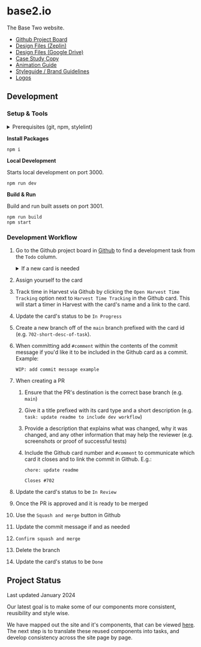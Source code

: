# base2.io

The Base Two website.

- [Github Project Board](https://github.com/orgs/b2io/projects/15)
- [Design Files (Zeplin)](https://app.zeplin.io/project/5fff21e06012bf1d470820c3)
- [Design Files (Google Drive)](https://drive.google.com/drive/folders/1VpkOfCsSGP40DSx85mYPChncMDwlNiTV?usp=sharing)
- [Case Study Copy](https://drive.google.com/drive/folders/1jptdTwNI3IIGkf4HuCmWTYvk_4WYdNNP?usp=sharing)
- [Animation Guide](https://drive.google.com/file/d/19yUdEdYmql6whrRMhZ_Ai36hzEolJTBW/view?usp=sharing)
- [Styleguide / Brand Guidelines](https://drive.google.com/file/d/10ITrRxfICmhs3MP-dlMnzVh8TjJCZwOQ/view?usp=sharing)
- [Logos](https://drive.google.com/drive/folders/1RGmWu8Z7SLSWrsxI55wn55HIrmIbU-Nl?usp=sharing)

## Development

### Setup & Tools

<details>
<summary>Prerequisites (git, npm, stylelint)</summary>

You'll need to set up Git and NPM before you can run this project locally. The setup for these is slightly different depending on your OS.

1. Git - Follow the [Git instructions](https://git-scm.com/book/en/v2/Getting-Started-Installing-Git) to install Git for your OS.

1. Clone the repo

   ```bash
   # Either using SSH
   > git clone git@github.com:b2io/base2.io.git

   # Or using HTTPS
   > git clone https://github.com/b2io/base2.io.git

   ```

1. Node / Volta

   It is recommended that you install [Volta](https://volta.sh/) for Node Version management rather than Node directly because Volta is cross-platform and allows you to switch node versions more easily, which is necessary when you hop between different projects. Please use **Node v18.x (currently 18.17.1)** for this project as it is the long-term supported version, and what Vercel will use for the build.

1. `stylelint`

`stylelint` has been setup on this project to lint the css-syntax of styled components. This linting runs as part of the husky pre-commit hooks (e.g. `npm run lint:css`). It is recommended that you install the [`stylelint` VS Code extension](https://marketplace.visualstudio.com/items?itemName=stylelint.vscode-stylelint) so that you get warnings within your IDE. If you find the extension throwing warnings for unrelated files (such as markdown files) you can add a global `.stylelintrc` file to your personal root directory (i.e. the same location as your `.gitconfig`) that includes the following:

```
{
   "ignoreFiles": ["**/*.md"]
}
```

</details>

**Install Packages**

```
npm i
```

**Local Development**

Starts local development on port 3000.

```
npm run dev
```

**Build & Run**

Build and run built assets on port 3001.

```
npm run build
npm start
```

### Development Workflow

1. Go to the Github project board in [Github](https://github.com/orgs/b2io/projects/15/views/1) to find a development task from the `Todo` column.
   <details>
    <summary>If a new card is needed</summary>   
    If you need to create a new card then click the `Add item` button in Github's footer, enter title, and select the correct card label

   - **story:** A user-focused feature written as a user story.
   - **task:** A development task or chore that isn't written as a user story.
   - **fix:** A task that corrects an issue with the application.

   </details>

2. Assign yourself to the card
3. Track time in Harvest via Github by clicking the `Open Harvest Time Tracking` option next to `Harvest Time Tracking` in the Github card. This will start a timer in Harvest with the card's name and a link to the card.
4. Update the card's status to be `In Progress`
5. Create a new branch off of the `main` branch prefixed with the card id (e.g. `702-short-desc-of-task`).
6. When committing add `#comment` within the contents of the commit message if you'd like it to be included in the Github card as a commit. Example:

   ```
   WIP: add commit message example
   ```

7. When creating a PR

   1. Ensure that the PR's destination is the correct base branch (e.g. `main`)
   2. Give it a title prefixed with its card type and a short description (e.g. `task: update readme to include dev workflow`)
   3. Provide a description that explains what was changed, why it was changed, and any other information that may help the reviewer (e.g. screenshots or proof of successful tests)
   4. Include the Github card number and `#comment` to communicate which card it closes and to link the commit in Github. E.g.:

      ```
      chore: update readme

      Closes #702
      ```

8. Update the card's status to be `In Review`
9. Once the PR is approved and it is ready to be merged
10. Use the `Squash and merge` button in Github
11. Update the commit message if and as needed
12. `Confirm squash and merge`
13. Delete the branch
14. Update the card's status to be `Done`

## Project Status

Last updated January 2024

Our latest goal is to make some of our components more consistent, reusibility and style wise.

We have mapped out the site and it's components, that can be viewed [here](https://www.figma.com/file/Er2HBE8QKV0MQQcNAaM3gY/Base2.io-Component-Audit-2024?type=whiteboard&node-id=0%3A1&t=3dDLVUbV09PQOQex-1). The next step is to translate these reused components into tasks, and develop consistency across the site page by page.
